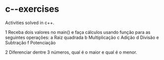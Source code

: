 # c--exercises
Activities solved in c++.

1 Receba dois valores no main() e faça cálculos usando função para as seguintes operações:
a Raiz quadrada
b Multiplicação
c Adição
d Divisão
e Subtração
f Potenciação

2 Diferenciar dentre 3 números, qual é o maior e qual é o menor.
